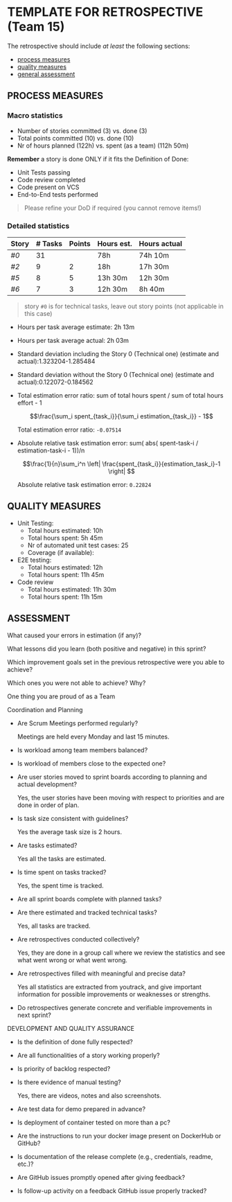 TEMPLATE FOR RETROSPECTIVE (Team 15)
=====================================

The retrospective should include _at least_ the following
sections:

- [process measures](#process-measures)
- [quality measures](#quality-measures)
- [general assessment](#assessment)

## PROCESS MEASURES 

### Macro statistics

- Number of stories committed (3) vs. done (3) 
- Total points committed (10) vs. done (10)
- Nr of hours planned (122h) vs. spent (as a team) (112h 50m)

**Remember** a story is done ONLY if it fits the Definition of Done:
 
- Unit Tests passing
- Code review completed
- Code present on VCS
- End-to-End tests performed 

> Please refine your DoD if required (you cannot remove items!) 

### Detailed statistics

| Story  | # Tasks | Points | Hours est. | Hours actual |
|--------|---------|--------|------------|--------------|
| _#0_   |    31   |        | 78h        |   74h 10m    |
| _#2_   |    9    |    2   |     18h    |   17h 30m    |
| _#5_   |    8    |    5   | 13h 30m    |   12h 30m    |
| _#6_   |    7    |    3   | 12h 30m    |    8h 40m    |
   

> story `#0` is for technical tasks, leave out story points (not applicable in this case)

- Hours per task average estimate: 2h 13m
- Hours per task average actual: 2h 03m
- Standard deviation including the Story 0 (Technical one) (estimate and actual):1.323204-1.285484
- Standard deviation without the Story 0 (Technical one) (estimate and actual):0.122072-0.184562
- Total estimation error ratio: sum of total hours spent / sum of total hours effort - 1

    $$\frac{\sum_i spent_{task_i}}{\sum_i estimation_{task_i}} - 1$$ 

    Total estimation error ratio: `-0.07514`
 
    
- Absolute relative task estimation error: sum( abs( spent-task-i / estimation-task-i - 1))/n

    $$\frac{1}{n}\sum_i^n \left| \frac{spent_{task_i}}{estimation_task_i}-1 \right| $$

    Absolute relative task estimation error: `0.22824`
  
## QUALITY MEASURES 

- Unit Testing:
  - Total hours estimated: 10h
  - Total hours spent: 5h 45m
  - Nr of automated unit test cases: 25
  - Coverage (if available): 
- E2E testing:
  - Total hours estimated: 12h
  - Total hours spent: 11h 45m
- Code review 
  - Total hours estimated: 11h 30m
  - Total hours spent: 11h 15m

## ASSESSMENT

What caused your errors in estimation (if any)?


What lessons did you learn (both positive and negative) in this sprint?


Which improvement goals set in the previous retrospective were you able to achieve?


Which ones you were not able to achieve? Why?

One thing you are proud of as a Team

Coordination and Planning
- Are Scrum Meetings performed regularly?

  Meetings are held every Monday and last 15 minutes.
- Is workload among team members balanced?

- Is workload of members close to the expected one?

- Are user stories moved to sprint boards according to 
planning and actual development?

  Yes, the user stories have been moving with respect to priorities and are done in order of plan.
- Is task size consistent with guidelines?

  Yes the average task size is 2 hours.
- Are tasks estimated?

  Yes all the tasks are estimated.
- Is time spent on tasks tracked?

  Yes, the spent time is tracked.
- Are all sprint boards complete with planned tasks?

- Are there estimated and tracked technical tasks?

  Yes, all tasks are tracked.
- Are retrospectives conducted collectively?

  Yes, they are done in a group call where we review the statistics and see what went wrong or what went wrong.
- Are retrospectives filled with meaningful and precise data? 

  Yes all statistics are extracted from youtrack, and give important information for possible improvements or weaknesses or strengths.
- Do retrospectives generate concrete and verifiable improvements in next sprint?

DEVELOPMENT AND QUALITY ASSURANCE
- Is the definition of done fully respected?

- Are all functionalities of a story working properly?

- Is priority of backlog respected?

- Is there evidence of manual testing?

  Yes, there are videos, notes and also screenshots.
- Are test data for demo prepared in advance?

- Is deployment of container tested on more than a pc?

-  Are the instructions to run your docker image present on DockerHub or GitHub?

- Is documentation of the release complete (e.g., credentials, readme, etc.)?

- Are GitHub issues promptly opened after giving feedback?

- Is follow-up activity on a feedback GitHub issue properly tracked?